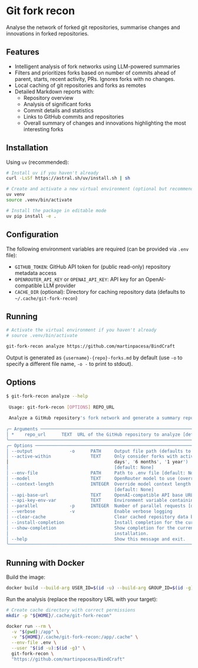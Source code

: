 # Git fork recon

Analyse the network of forked git repositories, summarise changes and innovations in forked repositories.

## Features

- Intelligent analysis of fork networks using LLM-powered summaries
- Filters and prioritizes forks based on number of commits ahead of parent, starts, recent activity, PRs. Ignores forks with no changes.
- Local caching of git repositories and forks as remotes
- Detailed Markdown reports with:
  - Repository overview
  - Analysis of significant forks
  - Commit details and statistics
  - Links to GitHub commits and repositories
  - Overall summary of changes and innovations highlighting the most interesting forks

## Installation

Using `uv` (recommended):
```bash
# Install uv if you haven't already
curl -LsSf https://astral.sh/uv/install.sh | sh

# Create and activate a new virtual environment (optional but recommended)
uv venv
source .venv/bin/activate

# Install the package in editable mode
uv pip install -e .
```

## Configuration

The following environment variables are required (can be provided via `.env` file):

- `GITHUB_TOKEN`: GitHub API token for (public read-only) repository metadata access
- `OPENROUTER_API_KEY` or `OPENAI_API_KEY`: API key for an OpenAI-compatible LLM provider
- `CACHE_DIR` (optional): Directory for caching repository data (defaults to `~/.cache/git-fork-recon`)

## Running

```bash
# Activate the virtual environment if you haven't already
# source .venv/bin/activate

git-fork-recon analyze https://github.com/martinpacesa/BindCraft
```

Output is generated as `{username}-{repo}-forks.md` by default (use `-o` to specify a different file name, `-o -` to print to stdout).

## Options

```bash
$ git-fork-recon analyze --help
                                                                                                               
 Usage: git-fork-recon [OPTIONS] REPO_URL                                                                               
                                                                                                                        
 Analyze a GitHub repository's fork network and generate a summary report.                                              
                                                                                                                        
╭─ Arguments ──────────────────────────────────────────────────────────────────────────────────────────────────────────╮
│ *    repo_url      TEXT  URL of the GitHub repository to analyze [default: None] [required]                          │
╰──────────────────────────────────────────────────────────────────────────────────────────────────────────────────────╯
╭─ Options ────────────────────────────────────────────────────────────────────────────────────────────────────────────╮
│ --output              -o      PATH     Output file path (defaults to {repo_name}-forks.md) [default: None]           │
│ --active-within               TEXT     Only consider forks with activity within this time period (e.g. '1 hour', '2  │
│                                        days', '6 months', '1 year')                                                  │
│                                        [default: None]                                                               │
│ --env-file                    PATH     Path to .env file [default: None]                                             │
│ --model                       TEXT     OpenRouter model to use (overrides MODEL env var) [default: None]             │
│ --context-length              INTEGER  Override model context length (overrides CONTEXT_LENGTH env var)              │
│                                        [default: None]                                                               │
│ --api-base-url                TEXT     OpenAI-compatible API base URL [default: None]                                │
│ --api-key-env-var             TEXT     Environment variable containing the API key [default: None]                   │
│ --parallel            -p      INTEGER  Number of parallel requests [default: 5]                                      │
│ --verbose             -v               Enable verbose logging                                                        │
│ --clear-cache                          Clear cached repository data before analysis                                  │
│ --install-completion                   Install completion for the current shell.                                     │
│ --show-completion                      Show completion for the current shell, to copy it or customize the            │
│                                        installation.                                                                 │
│ --help                                 Show this message and exit.                                                   │
╰──────────────────────────────────────────────────────────────────────────────────────────────────────────────────────╯
```

## Running with Docker

Build the image:
```bash
docker build --build-arg USER_ID=$(id -u) --build-arg GROUP_ID=$(id -g) -t git-fork-recon .
```

Run the analysis (replace the repository URL with your target):
```bash
# Create cache directory with correct permissions
mkdir -p "${HOME}/.cache/git-fork-recon"

docker run --rm \
  -v "$(pwd):/app" \
  -v "${HOME}/.cache/git-fork-recon:/app/.cache" \
  --env-file .env \
  --user "$(id -u):$(id -g)" \
  git-fork-recon \
  "https://github.com/martinpacesa/BindCraft"
```